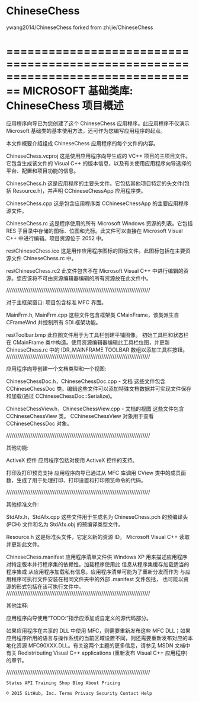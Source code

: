 # ChineseChess

ywang2014/ChineseChess forked from zhijie/ChineseChess

================================================================================
MICROSOFT 基础类库: ChineseChess 项目概述
===============================================================================

应用程序向导已为您创建了这个 ChineseChess 应用程序。此应用程序不仅演示 Microsoft 基础类的基本使用方法，还可作为您编写应用程序的起点。

本文件概要介绍组成 ChineseChess 应用程序的每个文件的内容。

ChineseChess.vcproj
这是使用应用程序向导生成的 VC++ 项目的主项目文件。 
它包含生成该文件的 Visual C++ 的版本信息，以及有关使用应用程序向导选择的平台、配置和项目功能的信息。

ChineseChess.h
这是应用程序的主要头文件。它包括其他项目特定的头文件(包括 Resource.h)，并声明 CChineseChessApp 应用程序类。

ChineseChess.cpp
这是包含应用程序类 CChineseChessApp 的主要应用程序源文件。

ChineseChess.rc
这是程序使用的所有 Microsoft Windows 资源的列表。它包括 RES 子目录中存储的图标、位图和光标。此文件可以直接在 Microsoft Visual C++ 中进行编辑。项目资源位于 2052 中。

res\ChineseChess.ico
这是用作应用程序图标的图标文件。此图标包括在主要资源文件 ChineseChess.rc 中。

res\ChineseChess.rc2
此文件包含不在 Microsoft Visual C++ 中进行编辑的资源。您应该将不可由资源编辑器编辑的所有资源放在此文件中。

/////////////////////////////////////////////////////////////////////////////

对于主框架窗口:
项目包含标准 MFC 界面。

MainFrm.h, MainFrm.cpp
这些文件包含框架类 CMainFrame，该类派生自
CFrameWnd 并控制所有 SDI 框架功能。

res\Toolbar.bmp
此位图文件用于为工具栏创建平铺图像。
初始工具栏和状态栏在 CMainFrame 类中构造。使用资源编辑器编辑此工具栏位图，并更新 ChineseChess.rc 中的 IDR_MAINFRAME TOOLBAR 数组以添加工具栏按钮。
/////////////////////////////////////////////////////////////////////////////

应用程序向导创建一个文档类型和一个视图:

ChineseChessDoc.h，ChineseChessDoc.cpp - 文档
这些文件包含 CChineseChessDoc 类。编辑这些文件可以添加特殊文档数据并可实现文件保存和加载(通过 CChineseChessDoc::Serialize)。

ChineseChessView.h，ChineseChessView.cpp - 文档的视图
这些文件包含 CChineseChessView 类。
CChineseChessView 对象用于查看 CChineseChessDoc 对象。





/////////////////////////////////////////////////////////////////////////////

其他功能:

ActiveX 控件
应用程序包括对使用 ActiveX 控件的支持。

打印及打印预览支持
应用程序向导已通过从 MFC 库调用 CView 类中的成员函数，生成了用于处理打印、打印设置和打印预览命令的代码。

/////////////////////////////////////////////////////////////////////////////

其他标准文件:

StdAfx.h，StdAfx.cpp
这些文件用于生成名为 ChineseChess.pch 的预编译头 (PCH) 文件和名为 StdAfx.obj 的预编译类型文件。

Resource.h
这是标准头文件，它定义新的资源 ID。
Microsoft Visual C++ 读取并更新此文件。

ChineseChess.manifest
	应用程序清单文件供 Windows XP 用来描述应用程序
	对特定版本并行程序集的依赖性。加载程序使用此
	信息从程序集缓存加载适当的程序集或
	从应用程序加载私有信息。应用程序清单可能为了重新分发而作为
	与应用程序可执行文件安装在相同文件夹中的外部 .manifest 文件包括，
	也可能以资源的形式包括在该可执行文件中。 
/////////////////////////////////////////////////////////////////////////////

其他注释:

应用程序向导使用“TODO:”指示应添加或自定义的源代码部分。

如果应用程序在共享的 DLL 中使用 MFC，则需要重新发布这些 MFC DLL；如果应用程序所用的语言与操作系统的当前区域设置不同，则还需要重新发布对应的本地化资源 MFC90XXX.DLL。有关这两个主题的更多信息，请参见 MSDN 文档中有关 Redistributing Visual C++ applications (重新发布 Visual C++ 应用程序)的章节。

/////////////////////////////////////////////////////////////////////////////

    Status API Training Shop Blog About Pricing 

    © 2015 GitHub, Inc. Terms Privacy Security Contact Help 

